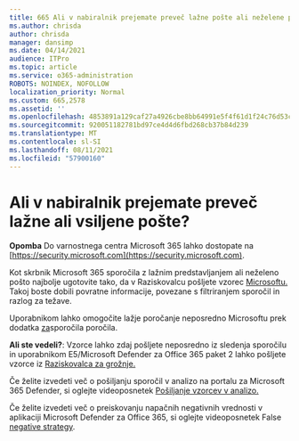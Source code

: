 ```yaml
---
title: 665 Ali v nabiralnik prejemate preveč lažne pošte ali neželene pošte?
ms.author: chrisda
author: chrisda
manager: dansimp
ms.date: 04/14/2021
audience: ITPro
ms.topic: article
ms.service: o365-administration
ROBOTS: NOINDEX, NOFOLLOW
localization_priority: Normal
ms.custom: 665,2578
ms.assetid: ''
ms.openlocfilehash: 4853891a129caf27a4926cbe8bb64991e5f4f61d1f24c76d53c6d61baa598ea9
ms.sourcegitcommit: 920051182781bd97ce4d4d6fbd268cb37b84d239
ms.translationtype: MT
ms.contentlocale: sl-SI
ms.lasthandoff: 08/11/2021
ms.locfileid: "57900160"
---
```

# <a name="are-you-receiving-too-much-phish-or-spam-in-your-mailbox"></a>Ali v nabiralnik prejemate preveč lažne ali vsiljene pošte?

**Opomba** Do varnostnega centra Microsoft 365 lahko dostopate na [https://security.microsoft.com](https://security.microsoft.com).

Kot skrbnik Microsoft 365 sporočila z lažnim predstavljanjem ali neželeno pošto najbolje ugotovite tako, da v Raziskovalcu pošljete vzorec [Microsoftu.](https://security.microsoft.com/reportsubmission) Takoj boste dobili povratne informacije, povezane s filtriranjem sporočil in razlog za težave.

Uporabnikom lahko omogočite lažje poročanje neposredno Microsoftu prek dodatka [za](https://appsource.microsoft.com/product/office/WA104381180?src=office&tab=Overview)sporočila poročila.

**Ali ste vedeli?**: Vzorce lahko [](https://security.microsoft.com/messagetrace) zdaj pošljete neposredno iz sledenja sporočilu in uporabnikom E5/Microsoft Defender za Office 365 paket 2 lahko pošljete vzorce iz [Raziskovalca za grožnje.](https://docs.microsoft.com/microsoft-365/security/office-365-security/threat-explorer)

Če želite izvedeti več o pošiljanju sporočil v analizo na portalu za Microsoft 365 Defender, si oglejte videoposnetek [Pošiljanje vzorcev v analizo.](https://go.microsoft.com/fwlink/?linkid=2166435)

Če želite izvedeti več o preiskovanju napačnih negativnih vrednosti v aplikaciji Microsoft Defender za Office 365, si oglejte videoposnetek False [negative strategy](https://go.microsoft.com/fwlink/?linkid=2166434).
